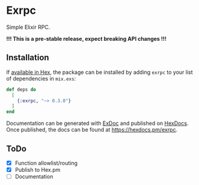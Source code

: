 # Exrpc

Simple Elixir RPC.

**!!! This is a pre-stable release, expect breaking API changes !!!**

## Installation

If [available in Hex](https://hex.pm/docs/publish), the package can be installed
by adding `exrpc` to your list of dependencies in `mix.exs`:

```elixir
def deps do
  [
    {:exrpc, "~> 0.3.0"}
  ]
end
```

Documentation can be generated with [ExDoc](https://github.com/elixir-lang/ex_doc)
and published on [HexDocs](https://hexdocs.pm). Once published, the docs can
be found at <https://hexdocs.pm/exrpc>.

## ToDo

- [x] Function allowlist/routing
- [x] Publish to Hex.pm
- [ ] Documentation
